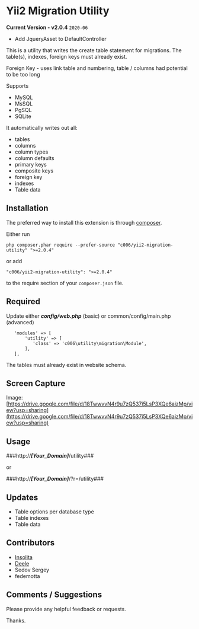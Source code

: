 Yii2 Migration Utility
===================

**Current Version - v2.0.4**  `2020-06`

+ Add JqueryAsset to DefaultController

This is a utility that writes the create table statement for migrations.
The table(s), indexes, foreign keys must already exist.

Foreign Key - uses link table and numbering, table / columns had potential to be too long

Supports

+ MySQL 
+ MsSQL
+ PgSQL
+ SQLite

It automatically writes out all:

+ tables
+ columns
+ column types
+ column defaults
+ primary keys
+ composite keys
+ foreign key
+ indexes
+ Table data


Installation
------------

The preferred way to install this extension is through [composer](http://getcomposer.org/download/).

Either run

```
php composer.phar require --prefer-source "c006/yii2-migration-utility" ">=2.0.4"
```

or add

```
"c006/yii2-migration-utility": ">=2.0.4"
```

to the require section of your `composer.json` file.


Required
--------

Update either ***config/web.php*** (basic) or common/config/main.php (advanced)

>
       'modules' => [
           'utility' => [
              'class' => 'c006\utility\migration\Module',
           ],
       ],



The tables must already exist in website schema.


Screen Capture
-------

Image: [https://drive.google.com/file/d/18TwwvvN4r9u7zQ537i5LsP3XQe6aizMp/view?usp=sharing](https://drive.google.com/file/d/18TwwvvN4r9u7zQ537i5LsP3XQe6aizMp/view?usp=sharing)


Usage
-----


###http://___[Your_Domain]___</span>/utility###

or

###http://___[Your_Domain]___</span>/?r=/utility###




Updates
--------

+ Table options per database type
+ Table indexes
+ Table data


Contributors
-----------

+ [Insolita](https://github.com/Insolita) 
+ [Deele](https://github.com/Deele)
+ Sedov Sergey
+ fedemotta



Comments / Suggestions
--------------------

Please provide any helpful feedback or requests.

Thanks.














